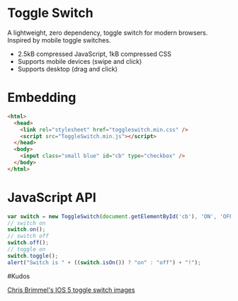 # Toggle Switch

A lightweight, zero dependency, toggle switch for modern browsers. Inspired by mobile toggle switches.

* 2.5kB compressed JavaScript, 1kB compressed CSS
* Supports mobile devices (swipe and click)
* Supports desktop (drag and click)

# Embedding

```html
<html>
  <head>
    <link rel="stylesheet" href="toggleswitch.min.css" />
    <script src="ToggleSwitch.min.js"></script>
  </head>
  <body>
    <input class="small blue" id="cb" type="checkbox" />
  </body>
</html>
```

# JavaScript API

```javascript
var switch = new ToggleSwitch(document.getElementById('cb'), 'ON', 'OFF');
// switch on
switch.on();
// switch off
switch.off();
// toggle on
switch.toggle();
alert("Switch is " + ((switch.isOn()) ? "on" : "off") + "!");
```

#Kudos

[Chris Brimmel's IOS 5 toggle switch images](http://dribbble.com/shots/216058-iOS-5-Toggle-Switches-iPhone-Retina)
